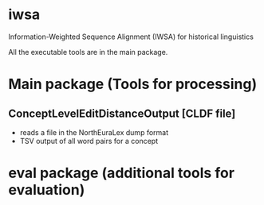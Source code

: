 # iwsa
Information-Weighted Sequence Alignment (IWSA) for historical linguistics

All the executable tools are in the main package.

Main package (Tools for processing)
===================================

ConceptLevelEditDistanceOutput [CLDF file]
------------------------------------------
* reads a file in the NorthEuraLex dump format
* TSV output of all word pairs for a concept



eval package (additional tools for evaluation)
==============================================

